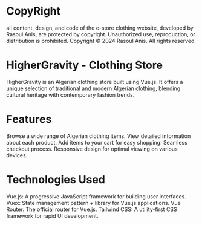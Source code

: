 # CopyRight
all content, design, and code of the e-store clothing website, developed by Rasoul Anis, are protected by copyright. Unauthorized use, reproduction, or distribution is prohibited.
 Copyright © 2024 Rasoul Anis. All rights reserved.
# HigherGravity - Clothing Store
HigherGravity is an Algerian clothing store built using Vue.js. It offers a unique selection of traditional and modern Algerian clothing, blending cultural heritage with contemporary fashion trends.

# Features
Browse a wide range of Algerian clothing items.
View detailed information about each product.
Add items to your cart for easy shopping.
Seamless checkout process.
Responsive design for optimal viewing on various devices.
# Technologies Used
Vue.js: A progressive JavaScript framework for building user interfaces.
Vuex: State management pattern + library for Vue.js applications.
Vue Router: The official router for Vue.js.
Tailwind CSS: A utility-first CSS framework for rapid UI development.
